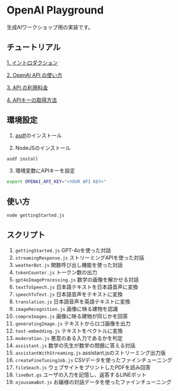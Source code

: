 # OpenAI Playground

生成AIワークショップ用の実装です。

## チュートリアル

[1. イントロダクション](tutorial/1-introcution.md)

[2. OpenAI API の使い方](tutorial/2-how-to-use.md)

[3. API の利用料金](tutorial/3-pricing.md)

[4. APIキーの取得方法](tutorial/4-get-api-key.md)

## 環境設定

1. [asdf](https://asdf-vm.com/guide/getting-started.html)のインストール

2. NodeJSのインストール

```sh
asdf install
```

3. 環境変数にAPIキーを設定

```sh
export OPENAI_API_KEY="<YOUR API KEY>"
```

## 使い方

```sh
node gettingStarted.js
```

## スクリプト

1. `gettingStarted.js` GPT-4oを使った対話
1. `streamingResponse.js` ストリーミングAPIを使った対話
1. `weatherBot.js` 関数呼び出し機能を使った対話
1. `tokenCounter.js` トークン数の出力
1. `gpt4oImageProcessing.js` 数学の画像を解かせる対話
1. `textToSpeech.js` 日本語テキストを日本語音声に変換
1. `speechToText.js` 日本語音声をテキストに変換
1. `translation.js` 日本語音声を英語テキストに変換
1. `imageRecognition.js` 画像に映る建物を認識
1. `compreImages.js` 画像に映る建物が同じかを回答
1. `generatingImage.js` テキストからロゴ画像を出力
1. `text-embedding.js` テキストをベクトルに変換
1. `moderation.js` 悪意のある入力であるかを判定
1. `assistant.js` 数学の先生が数学の問題に答える対話
1. `assistantWithStreaming.js` assistant.jsのストリーミング出力版
1. `createFineTuningJob.js` CSVデータを使ったファインチューニング
1. `fileSeach.js` ウェブサイトをプリントしたPDFを読み回答
1. `lineBot.gs` ユーザの入力を記憶し、返答するLINEボット
1. `ojousamaBot.js` お嬢様の対話データを使ったファインチューニング